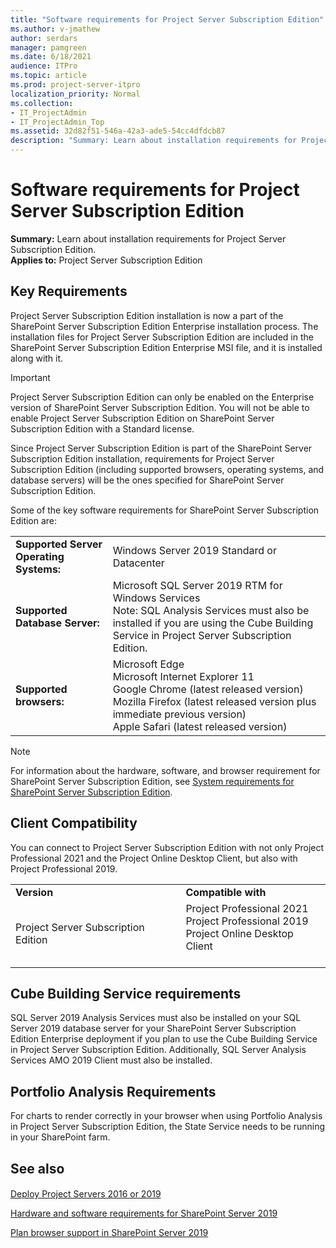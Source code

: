```yaml
---
title: "Software requirements for Project Server Subscription Edition"
ms.author: v-jmathew
author: serdars
manager: pamgreen
ms.date: 6/18/2021
audience: ITPro
ms.topic: article
ms.prod: project-server-itpro
localization_priority: Normal
ms.collection:
- IT_ProjectAdmin
- IT_ProjectAdmin_Top
ms.assetid: 32d82f51-546a-42a3-ade5-54cc4dfdcb87
description: "Summary: Learn about installation requirements for Project Server Subscription Edition."
---
```


# Software requirements for Project Server Subscription Edition

 **Summary:** Learn about installation requirements for Project Server Subscription Edition.<br/>
**Applies to:** Project Server Subscription Edition

## Key Requirements

Project Server Subscription Edition installation is now a part of the SharePoint Server Subscription Edition Enterprise installation process. The installation files for Project Server Subscription Edition are included in the SharePoint Server Subscription Edition Enterprise MSI file, and it is installed along with it.

> [!IMPORTANT]
> Project Server Subscription Edition can only be enabled on the Enterprise version of SharePoint Server Subscription Edition. You will not be able to enable Project Server Subscription Edition on SharePoint Server Subscription Edition with a Standard license.

Since Project Server Subscription Edition is part of the SharePoint Server Subscription Edition installation, requirements for Project Server Subscription Edition (including supported browsers, operating systems, and database servers) will be the ones specified for SharePoint Server Subscription Edition.

Some of the key software requirements for SharePoint Server Subscription Edition are:

|||
|:-----|:-----|
|**Supported Server Operating Systems:**  <br/> | Windows Server 2019 Standard or Datacenter <br/> |
|**Supported Database Server:**  <br/> | Microsoft SQL Server 2019 RTM for Windows Services<br/>  Note: SQL Analysis Services must also be installed if you are using the Cube Building Service in Project Server Subscription Edition. <br/> |
|**Supported browsers:**  <br/> | Microsoft Edge <br/>  Microsoft Internet Explorer 11 <br/> Google Chrome (latest released version) <br/>  Mozilla Firefox (latest released version plus immediate previous version) <br/>  Apple Safari (latest released version) <br/> |

> [!NOTE]
> For information about the hardware, software, and browser requirement for SharePoint Server Subscription Edition, see [System requirements for SharePoint Server Subscription Edition](/sharepoint/install/hardware-and-software-requirements-2019).

## Client Compatibility

You can connect to Project Server Subscription Edition with not only Project Professional 2021 and the Project Online Desktop Client, but also with Project Professional 2019.

|||
|:-----|:-----|
|**Version** <br/> |**Compatible with** <br/> |
|Project Server Subscription Edition<br/> |Project Professional 2021 <br/> Project Professional 2019 <br/>  Project Online Desktop Client <br/> <br/> |

## Cube Building Service requirements

SQL Server 2019 Analysis Services must also be installed on your SQL Server 2019 database server for your SharePoint Server Subscription Edition Enterprise deployment if you plan to use the Cube Building Service in Project Server Subscription Edition. Additionally, SQL Server Analysis Services AMO 2019 Client must also be installed.

## Portfolio Analysis Requirements

For charts to render correctly in your browser when using Portfolio Analysis in Project Server Subscription Edition, the State Service needs to be running in your SharePoint farm.
  
## See also

#### 

[Deploy Project Servers 2016 or 2019](deploy-project-server-2016.md)

[Hardware and software requirements for SharePoint Server 2019](/sharepoint/install/system-requirements-for-sharepoint-server-2016)
  
[Plan browser support in SharePoint Server 2019](/sharepoint/install/browser-support-planning-0)